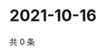 # 2021-10-16

共 0 条

<!-- BEGIN WEIBO -->
<!-- 最后更新时间 Sat Oct 16 2021 21:17:56 GMT+0800 (China Standard Time) -->

<!-- END WEIBO -->
